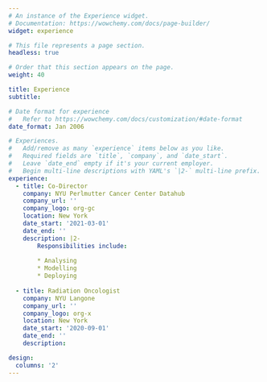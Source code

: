 ```yaml
---
# An instance of the Experience widget.
# Documentation: https://wowchemy.com/docs/page-builder/
widget: experience

# This file represents a page section.
headless: true

# Order that this section appears on the page.
weight: 40

title: Experience
subtitle:

# Date format for experience
#   Refer to https://wowchemy.com/docs/customization/#date-format
date_format: Jan 2006

# Experiences.
#   Add/remove as many `experience` items below as you like.
#   Required fields are `title`, `company`, and `date_start`.
#   Leave `date_end` empty if it's your current employer.
#   Begin multi-line descriptions with YAML's `|2-` multi-line prefix.
experience:
  - title: Co-Director
    company: NYU Perlmutter Cancer Center Datahub
    company_url: ''
    company_logo: org-gc
    location: New York
    date_start: '2021-03-01'
    date_end: ''
    description: |2-
        Responsibilities include:
        
        * Analysing
        * Modelling
        * Deploying
        
  - title: Radiation Oncologist
    company: NYU Langone
    company_url: ''
    company_logo: org-x
    location: New York
    date_start: '2020-09-01'
    date_end: ''
    description: 

design:
  columns: '2'
---
```

